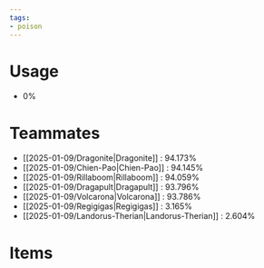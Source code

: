```yaml
---
tags:
- poison
---
```

# Usage
- 0%
# Teammates
- [[2025-01-09/Dragonite|Dragonite]] : 94.173%
- [[2025-01-09/Chien-Pao|Chien-Pao]] : 94.145%
- [[2025-01-09/Rillaboom|Rillaboom]] : 94.059%
- [[2025-01-09/Dragapult|Dragapult]] : 93.796%
- [[2025-01-09/Volcarona|Volcarona]] : 93.786%
- [[2025-01-09/Regigigas|Regigigas]] : 3.165%
- [[2025-01-09/Landorus-Therian|Landorus-Therian]] : 2.604%
# Items